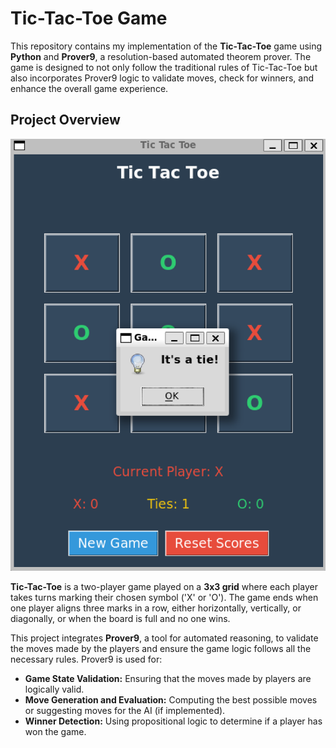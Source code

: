 # Tic-Tac-Toe Game

This repository contains my implementation of the **Tic-Tac-Toe** game using **Python** and **Prover9**, a resolution-based automated theorem prover. The game is designed to not only follow the traditional rules of Tic-Tac-Toe but also incorporates Prover9 logic to validate moves, check for winners, and enhance the overall game experience.


## Project Overview

![Tic-Tac-Toe Game Screenshot](tic-tac-toe.png)

**Tic-Tac-Toe** is a two-player game played on a **3x3 grid** where each player takes turns marking their chosen symbol ('X' or 'O'). The game ends when one player aligns three marks in a row, either horizontally, vertically, or diagonally, or when the board is full and no one wins.

This project integrates **Prover9**, a tool for automated reasoning, to validate the moves made by the players and ensure the game logic follows all the necessary rules. Prover9 is used for:

- **Game State Validation:** Ensuring that the moves made by players are logically valid.
- **Move Generation and Evaluation:** Computing the best possible moves or suggesting moves for the AI (if implemented).
- **Winner Detection:** Using propositional logic to determine if a player has won the game.


